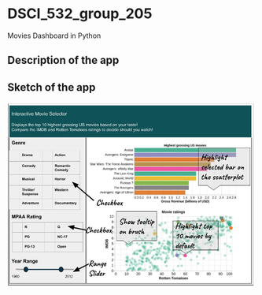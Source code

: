 # DSCI_532_group_205
Movies Dashboard in Python  


## Description of the app

## Sketch of the app
!["sketch"](img/sketch.jpg)